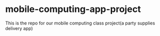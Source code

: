 # mobile-computing-app-project
This is the repo for our mobile computing class project(a party supplies delivery app)
